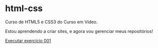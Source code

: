 # html-css
 Curso de HTML5 e CSS3 do Curso em  Vídeo.

 Estou aprendendo a criar sites, e agora vou gerenciar meus repositórios!

 [Executar exercício 001](https://ofabriciomarques.github.io/html-css/exercicios/ex001/index.html)